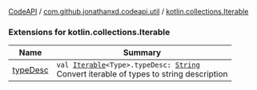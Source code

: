 [CodeAPI](../../index.md) / [com.github.jonathanxd.codeapi.util](../index.md) / [kotlin.collections.Iterable](.)

### Extensions for kotlin.collections.Iterable

| Name | Summary |
|---|---|
| [typeDesc](type-desc.md) | `val `[`Iterable`](https://kotlinlang.org/api/latest/jvm/stdlib/kotlin.collections/-iterable/index.html)`<Type>.typeDesc: `[`String`](https://kotlinlang.org/api/latest/jvm/stdlib/kotlin/-string/index.html)<br>Convert iterable of types to string description |
